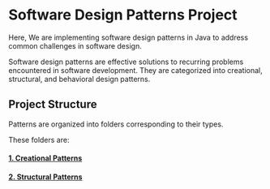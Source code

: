# Software Design Patterns Project

Here, We are implementing software design patterns in Java to address common challenges in software design.

Software design patterns are effective solutions to recurring problems encountered in software development. They are categorized into creational, structural, and behavioral design patterns.

## Project Structure

Patterns are organized into folders corresponding to their types.

These folders are:

#### [1. Creational Patterns](FOMUBAD_BORISTA_FONDI_20V2001/Creational)
#### [2. Structural Patterns](FOMUBAD_BORISTA_FONDI_20V2001/Structural)

